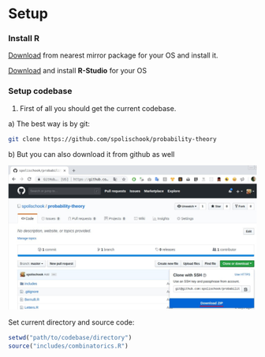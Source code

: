 # Setup

### Install R

[Download](https://cran.r-project.org/mirrors.html) from nearest mirror package for your OS
and install it.

[Download](https://www.rstudio.com/products/rstudio/download/#download) and install **R-Studio**
for your OS

### Setup codebase

1. First of all you should get the current codebase.
 
a) The best way is by git:
```bash
git clone https://github.com/spolischook/probability-theory
```

b) But you can also download it from github as well

![Download from GitHub](../img/github_download.jpg)

Set current directory and source code:
```R
setwd("path/to/codebase/directory")
source("includes/combinatorics.R")
```
